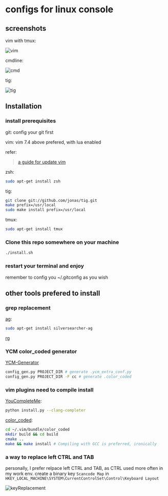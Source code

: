# configs for linux console
## screenshots

vim with tmux:

![vim](https://github.com/shiftc/misc_config/blob/master/screenshots/vim-screen.png?raw=true)

cmdline:

![cmd](https://github.com/shiftc/misc_config/blob/master/screenshots/cmdline-screen.png?raw=true)

tig:

![tig](https://github.com/shiftc/misc_config/blob/master/screenshots/tig-screen.png?raw=true)

## Installation

### install prerequisites
git:
config your git first

vim:
vim 7.4 above prefered, with lua enabled

refer:
>[a guide for update vim](https://github.com/shiftc/vim_config/blob/master/update_vim.md)

zsh:
```sh
sudo apt-get install zsh
```

tig:
```sh
git clone git://github.com/jonas/tig.git
make prefix=/usr/local
sudo make install prefix=/usr/local
```

tmux:
```sh
sudo apt-get install tmux
```

### Clone this repo somewhere on your machine
```sh
./install.sh
```

### restart your terminal and enjoy
remember to config you ~/.gitconfig as you wish


## other tools prefered to install

### grep replacement
[ag](https://github.com/ggreer/the_silver_searcher):
```sh
sudo apt-get install silversearcher-ag
```

[rg](https://github.com/BurntSushi/ripgrep)

### YCM color_coded generator
[YCM-Generator](https://github.com/rdnetto/YCM-Generator)
```sh
config_gen.py PROJECT_DIR # generate .ycm_extra_conf.py
config_gen.py PROJECT_DIR -F cc # generate .color_coded
```

### vim plugins need to compile install
[YouCompleteMe](https://github.com/Valloric/YouCompleteMe):
```sh
python install.py --clang-completer
```

[color_coded](https://github.com/jeaye/color_coded):
```sh
cd ~/.vim/bundle/color_coded
mkdir build && cd build
cmake ..
make && make install # Compiling with GCC is preferred, ironically
```

### a way to replace left CTRL and TAB
personally, I prefer relpace left CTRL and TAB, as CTRL used more often in my work env.
create a binary key `Scancode Map` in `HKEY_LOCAL_MACHINE\SYSTEM\CurrentControlSet\Control\Keyboard Layout`

![keyReplacement](https://github.com/shiftc/misc_config/blob/master/screenshots/keyReplacement.png?raw=true)
